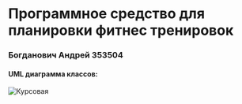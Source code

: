 # Программное средство для планировки фитнес тренировок

### Богданович Андрей 353504


#### UML диаграмма классов:


![Курсовая](https://github.com/user-attachments/assets/b971ba93-868f-4d46-966e-98f901c2f1fa)
